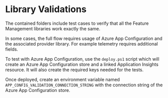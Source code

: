 # Library Validations

The contained folders include test cases to verify that all the Feature Management libraries work exactly the same.

In some cases, the full flow requires usage of Azure App Configuration and the associated provider library. For example telemetry requires additional fields.

To test with Azure App Configuration, use the `deploy.ps1` script which will create an Azure App Configuration store and a linked Application Insights resource. It will also create the required keys needed for the tests.

Once deployed, create an environment variable named `APP_CONFIG_VALIDATION_CONNECTION_STRING` with the connection string of the Azure App Configuration store.
